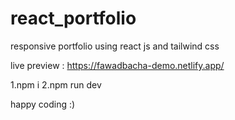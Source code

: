 # react_portfolio
responsive portfolio using react js and tailwind css

live preview : https://fawadbacha-demo.netlify.app/

1.npm i
2.npm run dev


happy coding :)
